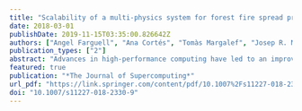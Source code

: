 ```yaml
---
title: "Scalability of a multi-physics system for forest fire spread prediction in multi-core platforms"
date: 2018-03-01
publishDate: 2019-11-15T03:35:00.826642Z
authors: ["Angel Farguell", "Ana Cortés", "Tomàs Margalef", "Josep R. Miró", "J. Mercader"]
publication_types: ["2"]
abstract: "Advances in high-performance computing have led to an improvement in modeling multi-physics systems because of the capacity to solve complex numerical systems in a reasonable time. WRF--SFIRE is a multi-physics system that couples the atmospheric model WRF and the forest fire spread model called SFIRE with the objective of considering the atmosphere--fire interactions. In systems like WRF--SFIRE, the trade-off between result accuracy and time required to deliver that result is crucial. So, in this work, we analyze the influence of WRF--SFIRE settings (grid resolutions) into the forecasts accuracy and into the execution times on multi-core platforms using OpenMP and MPI parallel programming paradigms."
featured: true
publication: "*The Journal of Supercomputing*"
url_pdf: "https://link.springer.com/content/pdf/10.1007%2Fs11227-018-2330-9.pdf"
doi: "10.1007/s11227-018-2330-9"
---
```


